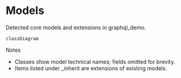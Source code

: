 # Models

Detected core models and extensions in graphql_demo.

```mermaid
classDiagram
```

Notes
- Classes show model technical names; fields omitted for brevity.
- Items listed under _inherit are extensions of existing models.
